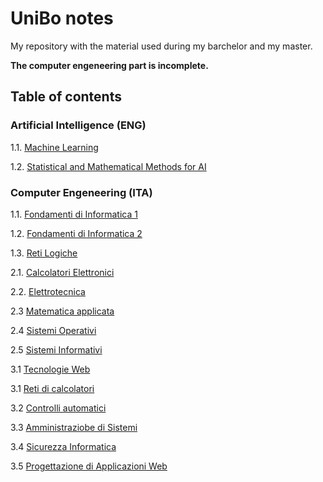 # UniBo notes
My repository with the material used during my barchelor and my master.

**The computer engeneering part is incomplete.**


## Table of contents
### Artificial Intelligence (ENG)
1.1. [Machine Learning](https://github.com/TheNewPelle/UniBo/tree/main/Artificial%20Intelligence/ML) 

1.2. [Statistical and Mathematical Methods for AI](https://github.com/TheNewPelle/UniBo/tree/main/Artificial%20Intelligence/SMMAI)

### Computer Engeneering (ITA)
1.1. [Fondamenti di Informatica 1](https://github.com/TheNewPelle/UniBo/tree/main/Computer%20Engeneering/1_year/Info_1) 

1.2. [Fondamenti di Informatica 2](https://github.com/TheNewPelle/UniBo/tree/main/Computer%20Engeneering/1_year/Info_2) 

1.3. [Reti Logiche](https://github.com/TheNewPelle/UniBo/tree/main/Computer%20Engeneering/1_year/Reti%20Logiche)

2.1. [Calcolatori Elettronici](https://github.com/TheNewPelle/UniBo/tree/main/Computer%20Engeneering/2_year/Calcolatori)

2.2. [Elettrotecnica](https://github.com/TheNewPelle/UniBo/tree/main/Computer%20Engeneering/2_year/Elettrotecnica)

2.3 [Matematica applicata](https://github.com/TheNewPelle/UniBo/tree/main/Computer%20Engeneering/2_year/Matematica%20applicata)

2.4 [Sistemi Operativi](https://github.com/TheNewPelle/UniBo/tree/main/Computer%20Engeneering/2_year/Sistemi%20Operativi)

2.5 [Sistemi Informativi](https://github.com/TheNewPelle/UniBo/tree/main/Computer%20Engeneering/2_year/Sistemi%20informativi)

3.1 [Tecnologie Web]()

3.1 [Reti di calcolatori]()

3.2 [Controlli automatici]()

3.3 [Amministraziobe di Sistemi]()

3.4 [Sicurezza Informatica]()

3.5 [Progettazione di Applicazioni Web]()
